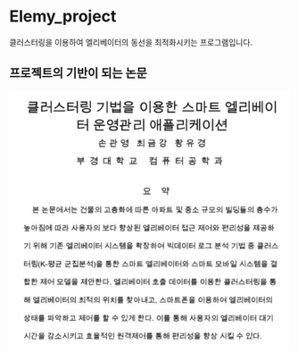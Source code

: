 # Elemy_project
클러스터링을 이용하여 엘리베이터의 동선을 최적화시키는 프로그램입니다.
## 프로젝트의 기반이 되는 논문
![summary](./image/summary.jpg)
